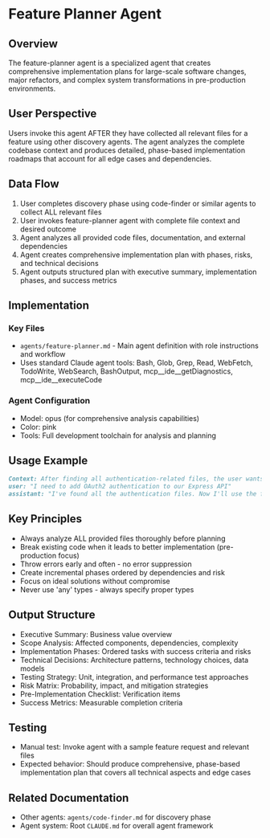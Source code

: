 # Feature Planner Agent

## Overview
The feature-planner agent is a specialized agent that creates comprehensive implementation plans for large-scale software changes, major refactors, and complex system transformations in pre-production environments.

## User Perspective
Users invoke this agent AFTER they have collected all relevant files for a feature using other discovery agents. The agent analyzes the complete codebase context and produces detailed, phase-based implementation roadmaps that account for all edge cases and dependencies.

## Data Flow
1. User completes discovery phase using code-finder or similar agents to collect ALL relevant files
2. User invokes feature-planner agent with complete file context and desired outcome
3. Agent analyzes all provided code files, documentation, and external dependencies
4. Agent creates comprehensive implementation plan with phases, risks, and technical decisions
5. Agent outputs structured plan with executive summary, implementation phases, and success metrics

## Implementation

### Key Files
- `agents/feature-planner.md` - Main agent definition with role instructions and workflow
- Uses standard Claude agent tools: Bash, Glob, Grep, Read, WebFetch, TodoWrite, WebSearch, BashOutput, mcp__ide__getDiagnostics, mcp__ide__executeCode

### Agent Configuration
- Model: opus (for comprehensive analysis capabilities)
- Color: pink
- Tools: Full development toolchain for analysis and planning

## Usage Example
```markdown
Context: After finding all authentication-related files, the user wants to add OAuth2.
user: "I need to add OAuth2 authentication to our Express API"
assistant: "I've found all the authentication files. Now I'll use the feature-planner agent with these files to create a comprehensive plan for implementing OAuth2 authentication."
```

## Key Principles
- Always analyze ALL provided files thoroughly before planning
- Break existing code when it leads to better implementation (pre-production focus)
- Throw errors early and often - no error suppression
- Create incremental phases ordered by dependencies and risk
- Focus on ideal solutions without compromise
- Never use 'any' types - always specify proper types

## Output Structure
- Executive Summary: Business value overview
- Scope Analysis: Affected components, dependencies, complexity
- Implementation Phases: Ordered tasks with success criteria and risks
- Technical Decisions: Architecture patterns, technology choices, data models
- Testing Strategy: Unit, integration, and performance test approaches
- Risk Matrix: Probability, impact, and mitigation strategies
- Pre-Implementation Checklist: Verification items
- Success Metrics: Measurable completion criteria

## Testing
- Manual test: Invoke agent with a sample feature request and relevant files
- Expected behavior: Should produce comprehensive, phase-based implementation plan that covers all technical aspects and edge cases

## Related Documentation
- Other agents: `agents/code-finder.md` for discovery phase
- Agent system: Root `CLAUDE.md` for overall agent framework